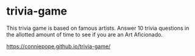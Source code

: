 # trivia-game

This trivia game is based on famous artists.
Answer 10 trivia questions in the allotted amount of time to see if you are an Art Aficionado.

https://conniepope.github.io/trivia-game/
